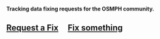 **Tracking data fixing requests for the OSMPH community.**

## [Request a Fix](../../issues/new) &nbsp;&nbsp;&nbsp; [Fix something](../../issues?q=is%3Aissue)

 